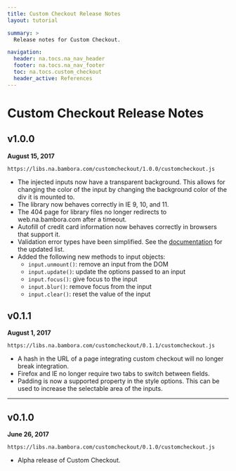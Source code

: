 ```yaml
---
title: Custom Checkout Release Notes
layout: tutorial

summary: >
  Release notes for Custom Checkout.

navigation:
  header: na.tocs.na_nav_header
  footer: na.tocs.na_nav_footer
  toc: na.tocs.custom_checkout
  header_active: References
---
```


# Custom Checkout Release Notes

## v1.0.0

**August 15, 2017**

`https://libs.na.bambora.com/customcheckout/1.0.0/customcheckout.js`

- The injected inputs now have a transparent background. This allows for changing the color of the input by changing the background color of the div it is mounted to. 
- The library now behaves correctly in IE 9, 10, and 11. 
- The 404 page for library files no longer redirects to web.na.bambora.com after a timeout. 
- Autofill of credit card information now behaves correctly in browsers that support it. 
- Validation error types have been simplified. See the [documentation](/docs/references/custom_checkout/#error-type) for the updated list.
- Added the following new methods to input objects: 
  - `input.unmount()`: remove an input from the DOM
  - `input.update()`: update the options passed to an input 
  - `input.focus()`: give focus to the input
  - `input.blur()`: remove focus from the input 
  - `input.clear()`: reset the value of the input

## v0.1.1

**August 1, 2017** 

`https://libs.na.bambora.com/customcheckout/0.1.1/customcheckout.js`

- A hash in the URL of a page integrating custom checkout will no longer break integration.
- Firefox and IE no longer require two tabs to switch between fields.
- Padding is now a supported property in the style options. This can be used to increase the selectable area of the inputs.

---

## v0.1.0

**June 26, 2017**

`https://libs.na.bambora.com/customcheckout/0.1.0/customcheckout.js`

- Alpha release of Custom Checkout.
